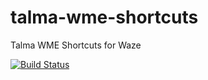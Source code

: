 # talma-wme-shortcuts
Talma WME Shortcuts for Waze

[![Build Status](https://travis-ci.org/thiagotalma/talma-wme-shortcuts.svg)](https://travis-ci.org/thiagotalma/talma-wme-shortcuts)

